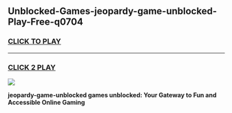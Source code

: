 
## Unblocked-Games-jeopardy-game-unblocked-Play-Free-q0704
<h3>
<a href="https://premium76.site?title=jeopardy-game-unblocked&ref=10A">CLICK TO PLAY</a></h3>
<hr>

<h3>
<a href="https://premium76.site?title=jeopardy-game-unblocked&ref=10A">CLICK 2 PLAY</a>
  
</h3>

<a href="https://premium76.site?title=jeopardy-game-unblocked&ref=10A"><img src="https://clearcache.store/games.png"></a>


**jeopardy-game-unblocked games unblocked: Your Gateway to Fun and Accessible Online Gaming**
